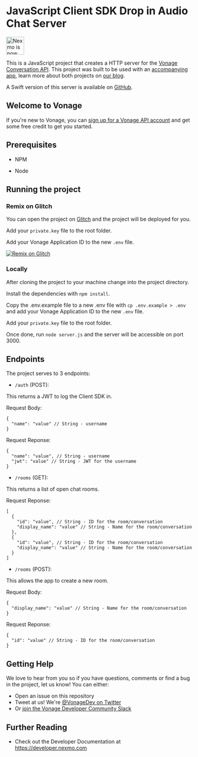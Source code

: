 # JavaScript Client SDK Drop in Audio Chat Server

<img src="https://developer.nexmo.com/assets/images/Vonage_Nexmo.svg" height="48px" alt="Nexmo is now known as Vonage" />

This is a JavaScript project that creates a HTTP server for the [Vonage Conversation API](https://developer.nexmo.com/conversation/overview). This project was built to be used with an [accompanying app](https://github.com/nexmo-community/swift-client-sdk-drop-in-audio), learn more about both projects on [our blog](LINKICOMING).

A Swift version of this server is available on [GitHub](https://github.com/nexmo-community/swift-vapor-drop-in-audio).

## Welcome to Vonage

If you're new to Vonage, you can [sign up for a Vonage API account](https://dashboard.nexmo.com/sign-up?utm_source=DEV_REL&utm_medium=github&utm_campaign=js-express-drop-in-audio) and get some free credit to get you started.

## Prerequisites

+ NPM

+ Node

## Running the project

### Remix on Glitch

You can open the project on [Glitch](glitch.com) and the project will be deployed for you. 

Add your `private.key` file to the root folder. 

Add your Vonage Application ID to the new `.env` file.

[![Remix on Glitch](https://cdn.glitch.com/2703baf2-b643-4da7-ab91-7ee2a2d00b5b%2Fremix-button.svg)](https://glitch.com/edit/#!/remix/js-express-drop-in-audio?CAN_ACCESS_DB=true&APPLICATION_PRIVATE_KEY=./private.key&APPLICATION_ID=APPLICATION_ID)


### Locally

After cloning the project to your machine change into the project directory. 

Install the dependencies with `npm install`.

Copy the .env.example file to a new .env file with `cp .env.example > .env` and add your Vonage Application ID to the new `.env` file.

Add your `private.key` file to the root folder.

Once done, run `node server.js` and the server will be accessible on port 3000. 

## Endpoints

The project serves to 3 endpoints:

+ `/auth` (POST): 

This returns a JWT to log the Client SDK in.

Request Body:
```
{
  "name": "value" // String - username
}
```
Request Reponse:
```
{
  "name": "value", // String - username
  "jwt": "value" // String - JWT for the username
}
```
+ `/rooms` (GET):

This returns a list of open chat rooms.

Request Reponse:
```
[
  {
    "id": "value", // String - ID for the room/conversation
    "display_name": "value" // String - Name for the room/conversation
  },
  {
    "id": "value", // String - ID for the room/conversation
    "display_name": "value" // String - Name for the room/conversation
  }
]
```
+ `/rooms` (POST):

This allows the app to create a new room.

Request Body:
```
{
  "display_name": "value" // String - Name for the room/conversation
}
```
Request Reponse:
```
{
  "id": "value" // String - ID for the room/conversation
}
```


## Getting Help

We love to hear from you so if you have questions, comments or find a bug in the project, let us know! You can either:

* Open an issue on this repository
* Tweet at us! We're [@VonageDev on Twitter](https://twitter.com/VonageDev)
* Or [join the Vonage Developer Community Slack](https://developer.nexmo.com/community/slack)

## Further Reading

* Check out the Developer Documentation at <https://developer.nexmo.com>


